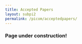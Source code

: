 ```yaml
---
title: Accepted Papers
layout: subpi2
permalink: /picom/acceptedpapers/
---
```


<h3>Page under construction!</h3>

<!--- COMMENTED
<h3>PICom Accepted Papers (Full/Regular papers)</h3>
<ol><li> Multi-Feature Shuffle Algorithm for Root Cause Detection in Semiconductor Manufacturing - Ding Tan; Xingyu Xu; Kaixiang Yu; Sihai Zhang; Tianchi Chen
<br/></li><li> An Improved ALNS for Solving Vehicle Routing Problem with Tight Time Constraint - Tomoki Shirai
<br/></li><li>How Feature Remove and Shuffle Work in Key Feature Detection? The Perspective of NDER -Xingyu Xu; Ding Tan; Sihai Zhang; Tianchi Chen
<br/></li><li>Multi-Grid Redundant Bounding Box Annotation for Accurate Object Detection	- Solomon Negussie Tesema; El-Bey Bourennane
<br/></li><li>Data-driven Adaptive Network Management with Deep Reinforcement Learning - Ameer Ivoghlian; Kevin I-Kai Wang; Zoran Salcic
<br/></li><li>Horizontal Auto-Scaling in Edge Computing Environment using Online Machine Learning - Thiago Pereira Silva; Aluizio F. Rocha, Neto; Thais Batista; Frederico Lopes; Flávia Coimbra Delicato; Paulo F. Pires
<br/></li><li>Malicious Network Traffic Detection in IoT Environments Using A Multi-level Neural Network -Menglu Li; Eleonora Achiluzzi; Md Fahd Al Georgy; Rasha Kashef
<br/></li><li>Interpretable Detection of Affective Engagement for Online Learners on Edge Devices -David Boulanger; M. Ali Akber Dewan; Vivekanandan S Kumar; Oscar Lin
<br/></li><li>Decision-Making of an Autonomous Vehicle when Approached by an Emergency Vehicle using Deep Reinforcement Learning - Hamid Shoaraee; Liang Chen; Fan Terry Jiang
  </li></ol>
<h3>PICom Accepted Papers (Work in Progress)</h3>

<ol><li>Accurate Step Count With Generalizable Deep Learning on Accelerometer Data	- Long Luu; Arvind Pillai; Halsey Lea; Ruben Buendia; Faisal Khan; Glynn Dennis
<br/></li><li>Hercules: A context-aware multiple application and multisensor data fusion algorithm - Fabiano Martins; João Paixão; Claudio M. Farias; Flávia Coimbra Delicato
<br/></li><li>Network Flow Classification and Volume Prediction using Novel Ensemble Deep Learning Architectures in the Era of the Internet of Things (IoT)	- Yoga Suhas Kuruba Manjunath; Vakar Kohli; Salman Ghaffar; Rasha Kashef
<br/></li><li>Towards a Hierarchical Architectural Model for IoT End-User Service Composition -Federico Montori; Vincenzo Armandi; Luca Bedogni
</li></ol>
-->
